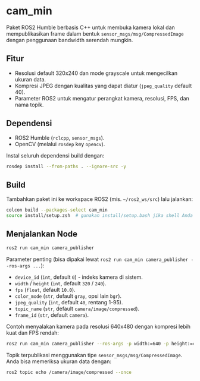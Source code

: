 # cam_min

Paket ROS2 Humble berbasis C++ untuk membuka kamera lokal dan mempublikasikan frame dalam bentuk `sensor_msgs/msg/CompressedImage` dengan penggunaan bandwidth serendah mungkin.

## Fitur
- Resolusi default 320x240 dan mode grayscale untuk mengecilkan ukuran data.
- Kompresi JPEG dengan kualitas yang dapat diatur (`jpeg_quality` default 40).
- Parameter ROS2 untuk mengatur perangkat kamera, resolusi, FPS, dan nama topik.

## Dependensi
- ROS2 Humble (`rclcpp`, `sensor_msgs`).
- OpenCV (melalui `rosdep` key `opencv`).

Instal seluruh dependensi build dengan:

```bash
rosdep install --from-paths . --ignore-src -y
```

## Build
Tambahkan paket ini ke workspace ROS2 (mis. `~/ros2_ws/src`) lalu jalankan:

```bash
colcon build --packages-select cam_min
source install/setup.zsh  # gunakan install/setup.bash jika shell Anda bash
```

## Menjalankan Node

```bash
ros2 run cam_min camera_publisher
```

Parameter penting (bisa dipakai lewat `ros2 run cam_min camera_publisher --ros-args ...`):
- `device_id` (`int`, default `0`) - indeks kamera di sistem.
- `width` / `height` (`int`, default `320` / `240`).
- `fps` (`float`, default `10.0`).
- `color_mode` (`str`, default `gray`, opsi lain `bgr`).
- `jpeg_quality` (`int`, default `40`, rentang 1-95).
- `topic_name` (`str`, default `camera/image/compressed`).
- `frame_id` (`str`, default `camera`).

Contoh menyalakan kamera pada resolusi 640x480 dengan kompresi lebih kuat dan FPS rendah:

```bash
ros2 run cam_min camera_publisher --ros-args -p width:=640 -p height:=480 -p fps:=5.0 -p jpeg_quality:=35
```

Topik terpublikasi menggunakan tipe `sensor_msgs/msg/CompressedImage`. Anda bisa memeriksa ukuran data dengan:

```bash
ros2 topic echo /camera/image/compressed --once
```
